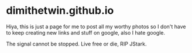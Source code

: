 # dimithetwin.github.io

Hiya, this is just a page for me to post all my worthy photos so I don't have to keep creating new links and stuff on google, also I hate google.


The signal cannot be stopped. Live free or die, RIP JStark.
